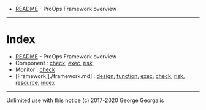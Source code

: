 * [README](README.md) - ProOps Framework overview 
---
# Index

* [README](README.md) - ProOps Framework overview 
* Component :  [check](./check/component.md), [exec](./exec/component.md), [risk](./risk/component.md), 
* Monitor : [check](./check/monitor.md)
* [Framework][./framework.md] : [design](./design.md), [function](./design/function.md), [exec](./exec.md), [check](./check.md), [risk](./risk.md), [resource](./resource.md), [index](./index.md)

---
Unlimited use with this notice (c) 2017-2020 George Georgalis
